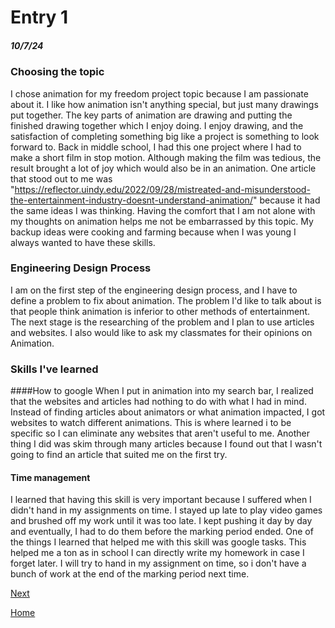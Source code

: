 # Entry 1
##### 10/7/24

### Choosing the topic
I chose animation for my freedom project topic because I am passionate about it. I like how animation isn't anything special, but just many drawings put together. The key parts of animation are drawing and putting the finished drawing together which I enjoy doing.  I enjoy drawing, and the satisfaction of completing something big like a project is something to look forward to. Back in middle school, I had this one project where I had to make a short film in stop motion. Although making the film was tedious, the result brought a lot of joy which would also be in an animation. One article that stood out to me was "https://reflector.uindy.edu/2022/09/28/mistreated-and-misunderstood-the-entertainment-industry-doesnt-understand-animation/" because it had the same ideas I was thinking. Having the comfort that I am not alone with my thoughts on animation helps me not be embarrassed by this topic. My backup ideas were cooking and farming because when I was young I always wanted to have these skills. 

### Engineering Design Process
I am on the first step of the engineering design process, and I have to define a problem to fix about animation. The problem I'd like to talk about is that people think animation is inferior to other methods of entertainment. The next stage is the researching of the problem and I plan to use articles and websites. I also would like to ask my classmates for their opinions on Animation.

### Skills I've learned
####How to google
When I put in animation into my search bar, I realized that the websites and articles had nothing to do with what I had in mind. Instead of finding articles about animators or what animation impacted, I got websites to watch different animations. This is where learned i to be specific so I can eliminate any websites that aren't useful to me. Another thing I did was skim through many articles because I found out that I wasn't going to find an article that suited me on the first try. 

#### Time management
I learned that having this skill is very important because I suffered when I didn't hand in my assignments on time. I stayed up late to play video games and brushed off my work until it was too late. I kept pushing it day by day and eventually, I had to do them before the marking period ended. One of the things I learned that helped me with this skill was google tasks. This helped me a ton as in school I can directly write my homework in case I forget later. I will try to hand in my assignment on time, so i don't have a bunch of work at the end of the marking period next time.  

[Next](entry02.md)

[Home](../README.md)
